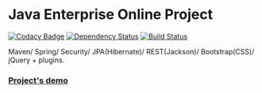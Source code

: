 Java Enterprise Online Project 
===============================
[![Codacy Badge](https://api.codacy.com/project/badge/Grade/cd2d28ab27424a6aa33badbccfcffaca)](https://www.codacy.com/app/pavlo-plynko/CaloriesManagement?utm_source=github.com&amp;utm_medium=referral&amp;utm_content=shcho-isle/CaloriesManagement&amp;utm_campaign=Badge_Grade)
[![Dependency Status](https://dependencyci.com/github/shcho-isle/CaloriesManagement/badge)](https://dependencyci.com/github/shcho-isle/CaloriesManagement)
[![Build Status](https://travis-ci.org/shcho-isle/CaloriesManagement.svg?branch=master)](https://travis-ci.org/shcho-isle/CaloriesManagement)

Maven/ Spring/ Security/ JPA(Hibernate)/ REST(Jackson)/ Bootstrap(CSS)/ jQuery + plugins.

### <a href="http://topjava.herokuapp.com/" target=_blank>Project's demo</a>